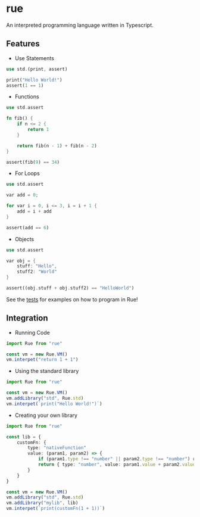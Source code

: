 # rue
An interpreted programming language written in Typescript.


## Features
* Use Statements
```rs
use std.(print, assert)

print("Hello World!")
assert(1 == 1)
```

* Functions
```rs
use std.assert

fn fib() {
	if n <= 2 {
		return 1
	}

	return fib(n - 1) + fib(n - 2)
}

assert(fib(9) == 34)
```

* For Loops
```rs
use std.assert

var add = 0;

for var i = 0, i <= 3, i = i + 1 {
	add = i + add
}

assert(add == 6)
```

* Objects
```rs
use std.assert

var obj = {
    stuff: "Hello",
    stuff2: "World"
}

assert((obj.stuff + obj.stuff2) == "HelloWorld")
```

See the [tests](test) for examples on how to program in Rue!

## Integration

* Running Code
```ts
import Rue from "rue"

const vm = new Rue.VM()
vm.interpet("return 1 + 1")
```

* Using the standard library
```ts
import Rue from "rue"

const vm = new Rue.VM()
vm.addLibrary("std", Rue.std)
vm.interpet(`print("Hello World!")`)
```

* Creating your own library
```ts
import Rue from "rue"

const lib = {
    customFn: {
        type: "nativeFunction"
        value: (param1, param2) => {
            if (param1.type !== "number" || param2.type !== "number") return { type: "error", value: "Cannot add non numbers!" }
            return { type: "number", value: param1.value + param2.value}
        }
    }
}

const vm = new Rue.VM()
vm.addLibrary("std", Rue.std)
vm.addLibrary("mylib", lib)
vm.interpet(`print(customFn(1 + 1))`)
```
